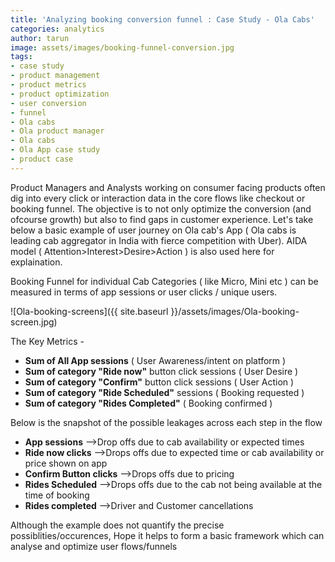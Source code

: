 ```yaml
---
title: 'Analyzing booking conversion funnel : Case Study - Ola Cabs'
categories: analytics
author: tarun
image: assets/images/booking-funnel-conversion.jpg
tags:
- case study
- product management
- product metrics
- product optimization
- user conversion
- funnel
- Ola cabs
- Ola product manager
- Ola cabs
- Ola App case study
- product case
---
```


Product Managers and Analysts working on consumer facing products often dig into every click or interaction data in the core  flows like checkout or booking funnel. The objective is to not only optimize the conversion (and ofcourse growth) but also to find gaps in customer experience. Let's take below a basic example of user journey on Ola cab's App ( Ola cabs is leading cab aggregator in India with fierce competition with Uber). AIDA model ( Attention>Interest>Desire>Action ) is also used here for explaination.

Booking Funnel for individual Cab Categories ( like Micro, Mini etc ) can be measured in terms of app sessions or user clicks / unique users.

![Ola-booking-screens]({{ site.baseurl }}/assets/images/Ola-booking-screen.jpg)

The Key Metrics - 

* **Sum of All App sessions** ( User Awareness/intent on platform )
* **Sum of category "Ride now"** button click sessions ( User Desire )
* **Sum of category "Confirm"** button click sessions ( User Action )
* **Sum of category "Ride Scheduled"** sessions ( Booking requested )
* **Sum of category "Rides Completed"** ( Booking confirmed )

Below is the snapshot of the possible leakages across each step in the flow

* **App sessions** \-->Drop offs due to cab availability or expected times
* **Ride now clicks**  \-->Drops offs due to expected time or cab availability or price shown on app
* **Confirm Button clicks**  \-->Drops offs due to pricing
* **Rides Scheduled**  \-->Drops offs due to the cab not being available at the time of booking
* **Rides completed**  \-->Driver and Customer cancellations

Although the example does not quantify the precise possiblities/occurences, Hope it helps to form a basic framework which can analyse and optimize user flows/funnels